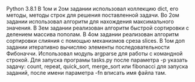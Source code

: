 Python 3.8.1
В 1ом и 2ом задании использовал коллекцию dict, его методы, методы строк для решения поставленной задачи. Во 2ом задании использовал алгоритм для нахождения максимального значения. В 3ем задании реализован алгоритм быстрой сортировки с делением массива пополам. В 4ом задании реализован алгоритм сортировки слияния с помощью механизмов среза slices. В 1ом доп задании итеративно вычисляю элементы последовательности Фибоначчи. Использовал модуль argparse для работы с командной строкой.
Для запуска програмы tasks.py после параметра -p указать задачу: count, repeat, quick_sort, merge_sort или fibonacci для запуска заданий, после имени параметра -fn вписать имя файла там.
